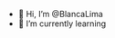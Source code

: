 - 👋 Hi, I’m @BlancaLima
- 🌱 I’m currently learning

<!---
BlancaLima/BlancaLima is a ✨ special ✨ repository because its `README.md` (this file) appears on your GitHub profile.
You can click the Preview link to take a look at your changes.
--->

